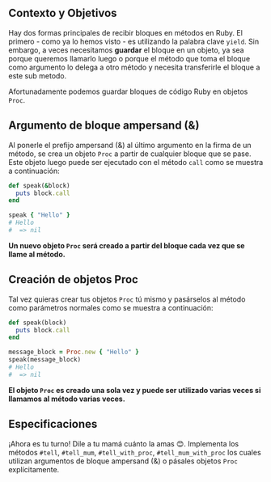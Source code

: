 ## Contexto y Objetivos

Hay dos formas principales de recibir bloques en métodos en Ruby. El primero - como ya lo hemos visto - es utilizando la palabra clave `yield`. Sin embargo, a veces necesitamos **guardar** el bloque en un objeto, ya sea porque queremos llamarlo luego o porque el método que toma el bloque como argumento lo delega a otro método y necesita transferirle el bloque a este sub metodo.

Afortunadamente podemos guardar bloques de código Ruby en objetos `Proc`.

## Argumento de bloque ampersand (&)

Al ponerle el prefijo ampersand (&) al último argumento en la firma de un método, se crea un objeto `Proc` a partir de cualquier bloque que se pase. Este objeto luego puede ser ejecutado con el método `call` como se muestra a continuación:

```ruby
def speak(&block)
  puts block.call
end

speak { "Hello" }
# Hello
#  => nil
```

**Un nuevo objeto `Proc` será creado a partir del bloque cada vez que se llame al método.**

## Creación de objetos Proc
Tal vez quieras crear tus objetos `Proc` tú mismo y pasárselos al método como parámetros normales como se muestra a continuación:

```ruby
def speak(block)
  puts block.call
end

message_block = Proc.new { "Hello" }
speak(message_block)
# Hello
#  => nil
```

**El objeto `Proc` es creado una sola vez y puede ser utilizado varias veces si llamamos al método varias veces.**

## Especificaciones

¡Ahora es tu turno! Dile a tu mamá cuánto la amas 😊. Implementa los métodos `#tell`, `#tell_mum`, `#tell_with_proc`, `#tell_mum_with_proc` los cuales utilizan argumentos de bloque ampersand (&) o pásales objetos `Proc` explícitamente.
